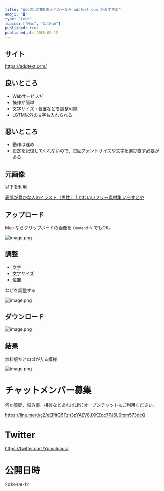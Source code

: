 ```yaml
---
title: "WebのLGTM画像メイカーなら addtext.com がおすすめ"
emoji: "🖥"
type: "tech"
topics: ["Mac", "GitHub"]
published: true
published_at: 2018-09-12
---
```


## サイト

https://addtext.com/

## 良いところ

- Webサービスだ
- 操作が簡単
- 文字サイズ・位置などを調整可能
- LGTM以外の文字も入れられる

## 悪いところ

- 動作は遅め
- 設定を記憶してくれないので、毎回フォントサイズや文字を選び直す必要がある


## 元画像

以下を利用

[表情が豊かな人のイラスト（男性） | かわいいフリー素材集 いらすとや](https://www.irasutoya.com/2016/11/blog-post_751.html) 

## アップロード

Mac ならクリップボードの画像を `Command+V` でもOK。

![image.png](https://qiita-image-store.s3.amazonaws.com/0/89618/5eb35ebb-a0b7-7733-2522-337f8384fc02.png)

## 調整

- 文字
- 文字サイズ
- 位置

などを調整する

![image.png](https://qiita-image-store.s3.amazonaws.com/0/89618/1a146512-7067-b983-7072-d152b5f2fb1a.png)

## ダウンロード


![image.png](https://qiita-image-store.s3.amazonaws.com/0/89618/2150b2e3-c1ca-2581-ba26-2c48c54dff9c.png)

## 結果

無料版だとロゴが入る模様

![image.png](https://qiita-image-store.s3.amazonaws.com/0/89618/685dcdf6-e68c-6061-a289-63d23b62570b.png)








<!-- Update From Qiita API -->

# チャットメンバー募集


何か質問、悩み事、相談などあればLINEオープンチャットもご利用ください。

https://line.me/ti/g2/eEPltQ6Tzh3pYAZV8JXKZqc7PJ6L0rpm573dcQ





# Twitter


https://twitter.com/YumaInaura


<!-- Update From Qiita API -->



# 公開日時

2018-09-12
